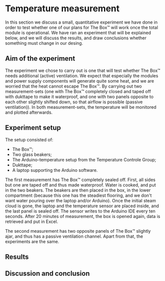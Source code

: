 # Temperature measurement

In this section we discuss a small, quantitative experiment we have done in order to test whether one of our plans for The Box™ will work once the total module is operational. We have ran an experiment that will be explained below, and we will discuss the results, and draw conclusions whether something must change in our desing.

## Aim of the experiment

The experiment we chose to carry out is one that will test whether The Box™ needs additional (active) ventilation. We expect that especially the modules and power supply components will generate quite some heat, and we are worried that the heat cannot escape The Box™. By carrying out two measurement-sets (one with The Box™ completely closed and taped off with dukttape to make it waterproof, and one with two panels opposite to each other slightly shifted down, so that airflow is possible (passive ventilation)). In both measurement-sets, the temperature will be monitored and plotted afterwards.

## Experiment setup

The setup consisted of:
- The Box™;
- Two glass beakers;
- The Arduino-temperature setup from the Temperature Controle Group;
- Dukttape;
- A laptop supporting the Arduino software.

The first measurement has The Box™ completely sealed off. First, all sides but one are taped off and thus made waterproof. Water is cooked, and put in the two beakers. The beakers are then placed in the box, in the lower compartment (because this one has the steadiest flooring, and we don't want water pouring over the laptop and/or Arduino). Once the initial steam cloud is gone, the laptop and the temperature sensor are placed inside, and the last panel is sealed off. The sensor writes to the Arduino IDE every ten seconds. After 20 minutes of measurement, the box is opened again, data is retrieved and put in Excel.

The second measurement has two opposite panels of The Box™ slightly ajar, and thus has a passive ventilation channel. Apart from that, the experiments are the same.



## Results

## Discussion and conclusion